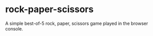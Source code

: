 # rock-paper-scissors

A simple best-of-5 rock, paper, scissors game played in the browser console.

